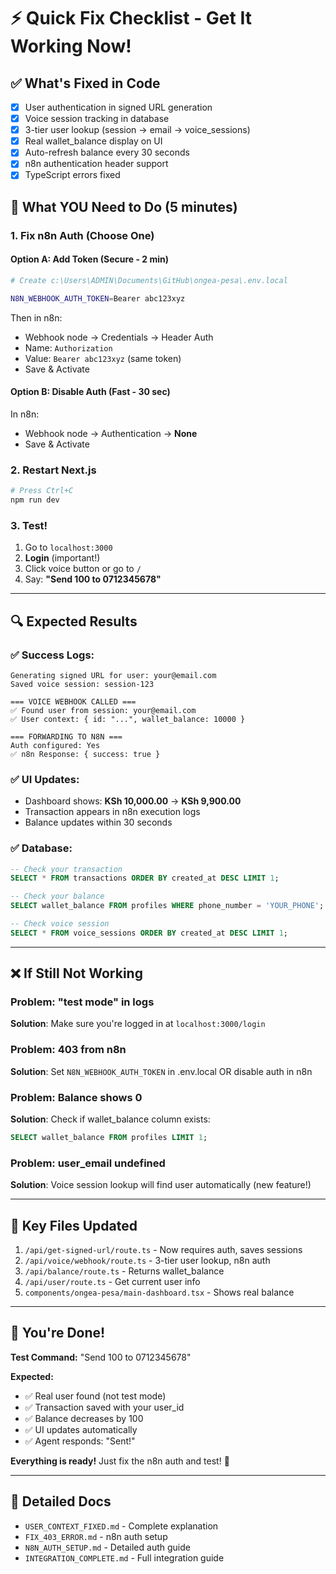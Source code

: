 # ⚡ Quick Fix Checklist - Get It Working Now!

## ✅ What's Fixed in Code

- [x] User authentication in signed URL generation
- [x] Voice session tracking in database
- [x] 3-tier user lookup (session → email → voice_sessions)
- [x] Real wallet_balance display on UI
- [x] Auto-refresh balance every 30 seconds
- [x] n8n authentication header support
- [x] TypeScript errors fixed

## 🎯 What YOU Need to Do (5 minutes)

### 1. Fix n8n Auth (Choose One)

#### Option A: Add Token (Secure - 2 min)
```bash
# Create c:\Users\ADMIN\Documents\GitHub\ongea-pesa\.env.local

N8N_WEBHOOK_AUTH_TOKEN=Bearer abc123xyz
```

Then in n8n:
- Webhook node → Credentials → Header Auth
- Name: `Authorization`
- Value: `Bearer abc123xyz` (same token)
- Save & Activate

#### Option B: Disable Auth (Fast - 30 sec)
In n8n:
- Webhook node → Authentication → **None**
- Save & Activate

### 2. Restart Next.js
```bash
# Press Ctrl+C
npm run dev
```

### 3. Test!
1. Go to `localhost:3000`
2. **Login** (important!)
3. Click voice button or go to `/`
4. Say: **"Send 100 to 0712345678"**

---

## 🔍 Expected Results

### ✅ Success Logs:
```
Generating signed URL for user: your@email.com
Saved voice session: session-123

=== VOICE WEBHOOK CALLED ===
✅ Found user from session: your@email.com
✅ User context: { id: "...", wallet_balance: 10000 }

=== FORWARDING TO N8N ===
Auth configured: Yes
✅ n8n Response: { success: true }
```

### ✅ UI Updates:
- Dashboard shows: **KSh 10,000.00** → **KSh 9,900.00**
- Transaction appears in n8n execution logs
- Balance updates within 30 seconds

### ✅ Database:
```sql
-- Check your transaction
SELECT * FROM transactions ORDER BY created_at DESC LIMIT 1;

-- Check your balance  
SELECT wallet_balance FROM profiles WHERE phone_number = 'YOUR_PHONE';

-- Check voice session
SELECT * FROM voice_sessions ORDER BY created_at DESC LIMIT 1;
```

---

## ❌ If Still Not Working

### Problem: "test mode" in logs
**Solution**: Make sure you're logged in at `localhost:3000/login`

### Problem: 403 from n8n
**Solution**: Set `N8N_WEBHOOK_AUTH_TOKEN` in .env.local OR disable auth in n8n

### Problem: Balance shows 0
**Solution**: Check if wallet_balance column exists:
```sql
SELECT wallet_balance FROM profiles LIMIT 1;
```

### Problem: user_email undefined
**Solution**: Voice session lookup will find user automatically (new feature!)

---

## 📁 Key Files Updated

1. `/api/get-signed-url/route.ts` - Now requires auth, saves sessions
2. `/api/voice/webhook/route.ts` - 3-tier user lookup, n8n auth
3. `/api/balance/route.ts` - Returns wallet_balance
4. `/api/user/route.ts` - Get current user info
5. `components/ongea-pesa/main-dashboard.tsx` - Shows real balance

---

## 🎉 You're Done!

**Test Command:**
"Send 100 to 0712345678"

**Expected:**
- ✅ Real user found (not test mode)
- ✅ Transaction saved with your user_id
- ✅ Balance decreases by 100
- ✅ UI updates automatically
- ✅ Agent responds: "Sent!"

**Everything is ready!** Just fix the n8n auth and test! 🚀

---

## 📖 Detailed Docs

- `USER_CONTEXT_FIXED.md` - Complete explanation
- `FIX_403_ERROR.md` - n8n auth setup
- `N8N_AUTH_SETUP.md` - Detailed auth guide
- `INTEGRATION_COMPLETE.md` - Full integration guide
